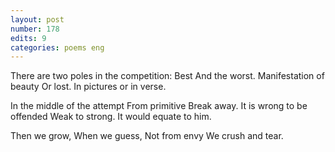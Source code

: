 ```yaml
---
layout: post
number: 178
edits: 9
categories: poems eng
---
```


There are two poles in the competition:
Best 
And the worst. 
Manifestation of beauty 
Or lost.
In pictures or in verse.
 
In the middle of the attempt
From primitive
Break away.
It is wrong to be offended
Weak to strong.
It would equate to him.
 
Then we grow,
When we guess,
Not from envy
We crush and tear.
